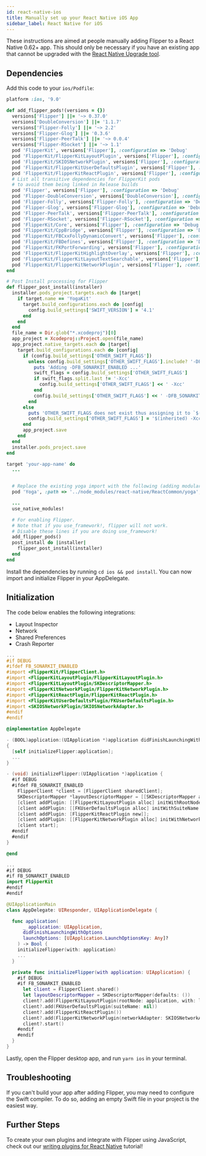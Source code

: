```yaml
---
id: react-native-ios
title: Manually set up your React Native iOS App
sidebar_label: React Native for iOS
---
```


These instructions are aimed at people manually adding Flipper to a React Native 0.62+ app.
This should only be necessary if you have an existing app that cannot be upgraded with the
[React Native Upgrade tool](https://reactnative.dev/docs/upgrading).

## Dependencies

Add this code to your `ios/Podfile`:

```ruby
platform :ios, '9.0'

def add_flipper_pods!(versions = {})
  versions['Flipper'] ||= '~> 0.37.0'
  versions['DoubleConversion'] ||= '1.1.7'
  versions['Flipper-Folly'] ||= '~> 2.2'
  versions['Flipper-Glog'] ||= '0.3.6'
  versions['Flipper-PeerTalk'] ||= '~> 0.0.4'
  versions['Flipper-RSocket'] ||= '~> 1.1'
  pod 'FlipperKit', versions['Flipper'], :configuration => 'Debug'
  pod 'FlipperKit/FlipperKitLayoutPlugin', versions['Flipper'], :configuration => 'Debug'
  pod 'FlipperKit/SKIOSNetworkPlugin', versions['Flipper'], :configuration => 'Debug'
  pod 'FlipperKit/FlipperKitUserDefaultsPlugin', versions['Flipper'], :configuration => 'Debug'
  pod 'FlipperKit/FlipperKitReactPlugin', versions['Flipper'], :configuration => 'Debug'
  # List all transitive dependencies for FlipperKit pods
  # to avoid them being linked in Release builds
  pod 'Flipper', versions['Flipper'], :configuration => 'Debug'
  pod 'Flipper-DoubleConversion', versions['DoubleConversion'], :configuration => 'Debug'
  pod 'Flipper-Folly', versions['Flipper-Folly'], :configuration => 'Debug'
  pod 'Flipper-Glog', versions['Flipper-Glog'], :configuration => 'Debug'
  pod 'Flipper-PeerTalk', versions['Flipper-PeerTalk'], :configuration => 'Debug'
  pod 'Flipper-RSocket', versions['Flipper-RSocket'], :configuration => 'Debug'
  pod 'FlipperKit/Core', versions['Flipper'], :configuration => 'Debug'
  pod 'FlipperKit/CppBridge', versions['Flipper'], :configuration => 'Debug'
  pod 'FlipperKit/FBCxxFollyDynamicConvert', versions['Flipper'], :configuration => 'Debug'
  pod 'FlipperKit/FBDefines', versions['Flipper'], :configuration => 'Debug'
  pod 'FlipperKit/FKPortForwarding', versions['Flipper'], :configuration => 'Debug'
  pod 'FlipperKit/FlipperKitHighlightOverlay', versions['Flipper'], :configuration => 'Debug'
  pod 'FlipperKit/FlipperKitLayoutTextSearchable', versions['Flipper'], :configuration => 'Debug'
  pod 'FlipperKit/FlipperKitNetworkPlugin', versions['Flipper'], :configuration => 'Debug'
end

# Post Install processing for Flipper
def flipper_post_install(installer)
  installer.pods_project.targets.each do |target|
    if target.name == 'YogaKit'
      target.build_configurations.each do |config|
        config.build_settings['SWIFT_VERSION'] = '4.1'
      end
    end
  end
  file_name = Dir.glob("*.xcodeproj")[0]
  app_project = Xcodeproj::Project.open(file_name)
  app_project.native_targets.each do |target|
    target.build_configurations.each do |config|
      if (config.build_settings['OTHER_SWIFT_FLAGS'])
        unless config.build_settings['OTHER_SWIFT_FLAGS'].include? '-DFB_SONARKIT_ENABLED'
          puts 'Adding -DFB_SONARKIT_ENABLED ...'
          swift_flags = config.build_settings['OTHER_SWIFT_FLAGS']
          if swift_flags.split.last != '-Xcc'
            config.build_settings['OTHER_SWIFT_FLAGS'] << ' -Xcc'
          end
          config.build_settings['OTHER_SWIFT_FLAGS'] << ' -DFB_SONARKIT_ENABLED'
        end
      else
        puts 'OTHER_SWIFT_FLAGS does not exist thus assigning it to `$(inherited) -Xcc -DFB_SONARKIT_ENABLED`'
        config.build_settings['OTHER_SWIFT_FLAGS'] = '$(inherited) -Xcc -DFB_SONARKIT_ENABLED'
      end
      app_project.save
    end
  end
  installer.pods_project.save
end

target 'your-app-name' do
  ...


  # Replace the existing yoga import with the following (adding modular_headers):
  pod 'Yoga', :path => '../node_modules/react-native/ReactCommon/yoga', :modular_headers => true

  ...
  use_native_modules!

  # For enabling Flipper.
  # Note that if you use_framework!, flipper will not work.
  # Disable these lines if you are doing use_framework!
  add_flipper_pods()
  post_install do |installer|
    flipper_post_install(installer)
  end
end
```

Install the dependencies by running `cd ios && pod install`. You can now
import and initialize Flipper in your AppDelegate.

## Initialization

The code below enables the following integrations:

- Layout Inspector
- Network
- Shared Preferences
- Crash Reporter

<!--DOCUSAURUS_CODE_TABS-->

<!--Objective-C-->

```objective-c
...
#if DEBUG
#ifdef FB_SONARKIT_ENABLED
#import <FlipperKit/FlipperClient.h>
#import <FlipperKitLayoutPlugin/FlipperKitLayoutPlugin.h>
#import <FlipperKitLayoutPlugin/SKDescriptorMapper.h>
#import <FlipperKitNetworkPlugin/FlipperKitNetworkPlugin.h>
#import <FlipperKitReactPlugin/FlipperKitReactPlugin.h>
#import <FlipperKitUserDefaultsPlugin/FKUserDefaultsPlugin.h>
#import <SKIOSNetworkPlugin/SKIOSNetworkAdapter.h>
#endif
#endif

@implementation AppDelegate

- (BOOL)application:(UIApplication *)application didFinishLaunchingWithOptions:(NSDictionary *)launchOptions
{
  [self initializeFlipper:application];
  ...
}

- (void) initializeFlipper:(UIApplication *)application {
  #if DEBUG
  #ifdef FB_SONARKIT_ENABLED
    FlipperClient *client = [FlipperClient sharedClient];
    SKDescriptorMapper *layoutDescriptorMapper = [[SKDescriptorMapper alloc] initWithDefaults];
    [client addPlugin: [[FlipperKitLayoutPlugin alloc] initWithRootNode: application withDescriptorMapper: layoutDescriptorMapper]];
    [client addPlugin: [[FKUserDefaultsPlugin alloc] initWithSuiteName:nil]];
    [client addPlugin: [FlipperKitReactPlugin new]];
    [client addPlugin: [[FlipperKitNetworkPlugin alloc] initWithNetworkAdapter:[SKIOSNetworkAdapter new]]];
    [client start];
  #endif
  #endif
}

@end
```

<!--Swift-->

```swift
...
#if DEBUG
#if FB_SONARKIT_ENABLED
import FlipperKit
#endif
#endif

@UIApplicationMain
class AppDelegate: UIResponder, UIApplicationDelegate {

  func application(
      _ application: UIApplication,
      didFinishLaunchingWithOptions
      launchOptions: [UIApplication.LaunchOptionsKey: Any]?
    ) -> Bool {
    initializeFlipper(with: application)
    ...
  }

  private func initializeFlipper(with application: UIApplication) {
    #if DEBUG
    #if FB_SONARKIT_ENABLED
      let client = FlipperClient.shared()
      let layoutDescriptorMapper = SKDescriptorMapper(defaults: ())
      client?.add(FlipperKitLayoutPlugin(rootNode: application, with: layoutDescriptorMapper!))
      client?.add(FKUserDefaultsPlugin(suiteName: nil))
      client?.add(FlipperKitReactPlugin())
      client?.add(FlipperKitNetworkPlugin(networkAdapter: SKIOSNetworkAdapter()))
      client?.start()
    #endif
    #endif
  }
}
```

<!--END_DOCUSAURUS_CODE_TABS-->

Lastly, open the Flipper desktop app, and run `yarn ios` in your terminal.

## Troubleshooting

If you can't build your app after adding Flipper, you may need to configure the Swift compiler. To do so, adding an empty Swift file in your project is the easiest way.

## Further Steps

To create your own plugins and integrate with Flipper using JavaScript, check out our [writing plugins for React Native](tutorial/react-native) tutorial!
